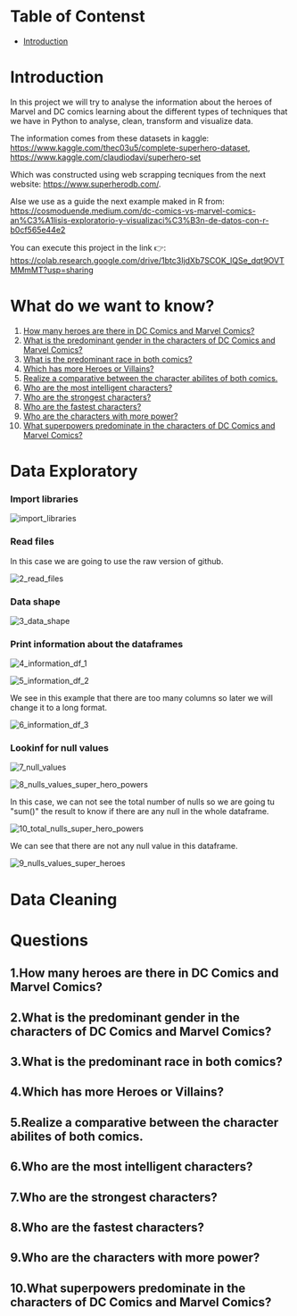 # Table of Contenst
- [Introduction](#introduction)
# Introduction

In this project we will try to analyse the information about the heroes of Marvel and DC comics learning about the different types of techniques that we have in Python to analyse, clean, transform and visualize data.

The information comes from these datasets in kaggle:
https://www.kaggle.com/thec03u5/complete-superhero-dataset, 
https://www.kaggle.com/claudiodavi/superhero-set

Which was constructed using web scrapping tecniques from the next website: https://www.superherodb.com/.

Alse we use as a guide the next example maked in R from: https://cosmoduende.medium.com/dc-comics-vs-marvel-comics-an%C3%A1lisis-exploratorio-y-visualizaci%C3%B3n-de-datos-con-r-b0cf565e44e2

You can execute this project in the link 👉: https://colab.research.google.com/drive/1btc3IjdXb7SCOK_lQSe_dqt9OVTMMmMT?usp=sharing

# What do we want to know?
1. [How many heroes are there in DC Comics and Marvel Comics?](https://github.com/sergi0gs/Marvel_vs_DC/blob/main/README.md#1how-many-heroes-are-there-in-dc-comics-and-marvel-comics) 
2. [What is the predominant gender in the characters of DC Comics and Marvel Comics?](https://github.com/sergi0gs/Marvel_vs_DC/blob/main/README.md#2what-is-the-predominant-gender-in-the-characters-of-dc-comics-and-marvel-comics)
3. [What is the predominant race in both comics?](https://github.com/sergi0gs/Marvel_vs_DC/blob/main/README.md3#what-is-the-predominant-race-in-both-comics)
4. [Which has more Heroes or Villains?](https://github.com/sergi0gs/Marvel_vs_DC#4which-has-more-heroes-or-villains)
5. [Realize a comparative between the character abilites of both comics.](https://github.com/sergi0gs/Marvel_vs_DC#5realize-a-comparative-between-the-character-abilites-of-both-comics)
6. [Who are the most intelligent characters?](https://github.com/sergi0gs/Marvel_vs_DC#6who-are-the-most-intelligent-characters)
7. [Who are the strongest characters?](https://github.com/sergi0gs/Marvel_vs_DC#7who-are-the-strongest-characters)
8. [Who are the fastest characters?](https://github.com/sergi0gs/Marvel_vs_DC#8who-are-the-fastest-characters)
9. [Who are the characters with more power?](https://github.com/sergi0gs/Marvel_vs_DC#9who-are-the-characters-with-more-power)
10. [What superpowers predominate in the characters of DC Comics and Marvel Comics?](https://github.com/sergi0gs/Marvel_vs_DC#10what-superpowers-predominate-in-the-characters-of-dc-comics-and-marvel-comics)

# Data Exploratory
### Import libraries

![import_libraries](https://user-images.githubusercontent.com/71573671/112564400-3306b880-8da9-11eb-9208-3664d6660664.PNG)

### Read files
In this case we are going to use the raw version of github.

![2_read_files](https://user-images.githubusercontent.com/71573671/112565235-ba086080-8daa-11eb-9e37-8d39bd040ba2.PNG)

### Data shape

![3_data_shape](https://user-images.githubusercontent.com/71573671/112565180-a0671900-8daa-11eb-87a2-3497b985000d.PNG)

### Print information about the dataframes

![4_information_df_1](https://user-images.githubusercontent.com/71573671/112566123-639c2180-8dac-11eb-8bc0-fb12578c5307.PNG)



![5_information_df_2](https://user-images.githubusercontent.com/71573671/112566122-639c2180-8dac-11eb-871b-05a58c23b9e7.PNG)



We see in this example that there are too many columns so later we will change it to a long format.

![6_information_df_3](https://user-images.githubusercontent.com/71573671/112566121-63038b00-8dac-11eb-9f53-c9d1c9e034ef.PNG)


### Lookinf for null values

![7_null_values](https://user-images.githubusercontent.com/71573671/112567241-82031c80-8dae-11eb-9b1d-8b995ef6b94f.PNG)

![8_nulls_values_super_hero_powers](https://user-images.githubusercontent.com/71573671/112567240-816a8600-8dae-11eb-8f41-1db2afd4b37a.PNG)

In this case, we can not see the total number of nulls so we are going tu "sum()" the result to know if there are any null in the whole dataframe.

![10_total_nulls_super_hero_powers](https://user-images.githubusercontent.com/71573671/112567446-db6b4b80-8dae-11eb-9aa0-3d85e4dbc370.PNG)

We can see that there are not any null value in this dataframe.

![9_nulls_values_super_heroes](https://user-images.githubusercontent.com/71573671/112567237-80d1ef80-8dae-11eb-9418-929a79c4aff0.PNG)


# Data Cleaning
# Questions 
## 1.How many heroes are there in DC Comics and Marvel Comics?
## 2.What is the predominant gender in the characters of DC Comics and Marvel Comics?
## 3.What is the predominant race in both comics?
## 4.Which has more Heroes or Villains?
## 5.Realize a comparative between the character abilites of both comics.
## 6.Who are the most intelligent characters?
## 7.Who are the strongest characters?
## 8.Who are the fastest characters?
## 9.Who are the characters with more power?
## 10.What superpowers predominate in the characters of DC Comics and Marvel Comics?
